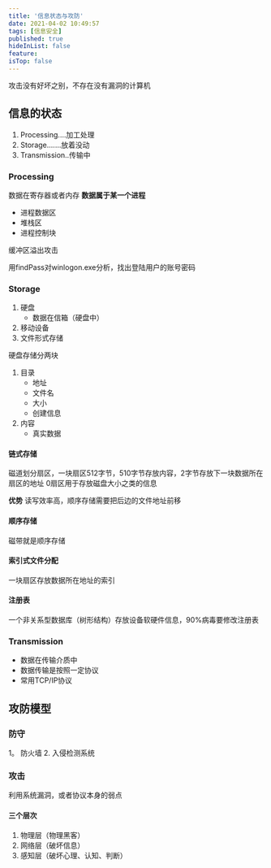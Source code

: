 ```yaml
---
title: '信息状态与攻防'
date: 2021-04-02 10:49:57
tags: [信息安全]
published: true
hideInList: false
feature: 
isTop: false
---
```


攻击没有好坏之别，不存在没有漏洞的计算机

<!--more-->

## 信息的状态

1. Processing....加工处理
2. Storage.......放着没动
3. Transmission..传输中

### Processing

数据在寄存器或者内存
**数据属于某一个进程**

+ 进程数据区
+ 堆栈区
+ 进程控制块

缓冲区溢出攻击

用findPass对winlogon.exe分析，找出登陆用户的账号密码

### Storage

1. 硬盘
    + 数据在信箱（硬盘中）
2. 移动设备
3. 文件形式存储

硬盘存储分两块

1. 目录
    + 地址
    + 文件名
    + 大小
    + 创建信息
2. 内容
    + 真实数据

#### 链式存储

磁道划分扇区，一块扇区512字节，510字节存放内容，2字节存放下一块数据所在扇区的地址
0扇区用于存放磁盘大小之类的信息

**优势**
读写效率高，顺序存储需要把后边的文件地址前移

#### 顺序存储

磁带就是顺序存储

#### 索引式文件分配

一块扇区存放数据所在地址的索引

#### 注册表

一个非关系型数据库（树形结构）存放设备软硬件信息，90%病毒要修改注册表

### Transmission

+ 数据在传输介质中
+ 数据传输是按照一定协议
+ 常用TCP/IP协议

## 攻防模型

### 防守

1。 防火墙
2. 入侵检测系统

### 攻击

利用系统漏洞，或者协议本身的弱点

#### 三个层次

1. 物理层（物理黑客）
2. 网络层（破坏信息）
3. 感知层（破坏心理、认知、判断）
